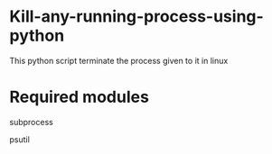 # Kill-any-running-process-using-python
This python script terminate the process given to it in linux

# Required modules

subprocess

psutil
